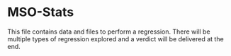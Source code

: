 # MSO-Stats
This file contains data and files to perform a regression. There will be multiple types of regression explored and a verdict will be delivered at the end.
